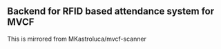 
## Backend for RFID based attendance system for MVCF

This is mirrored from MKastroluca/mvcf-scanner


